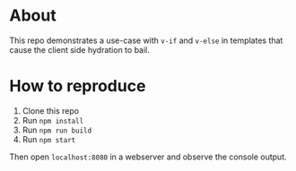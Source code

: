 # About

This repo demonstrates a use-case with `v-if` and `v-else` in templates that cause the client side hydration to bail.

# How to reproduce

1. Clone this repo
2. Run `npm install`
3. Run `npm run build`
4. Run `npm start`

Then open `localhost:8080` in a webserver and observe the console output.
